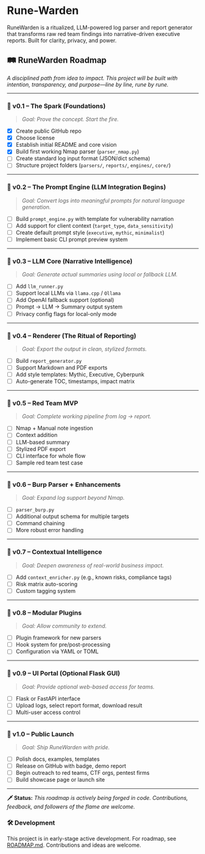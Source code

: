 # Rune-Warden
RuneWarden is a ritualized, LLM-powered log parser and report generator that transforms raw red team findings into narrative-driven executive reports. Built for clarity, privacy, and power.

## 🛤️ RuneWarden Roadmap

*A disciplined path from idea to impact. This project will be built with intention, transparency, and purpose—line by line, rune by rune.*

---

### 🔹 v0.1 – The Spark (Foundations)
> *Goal: Prove the concept. Start the fire.*

- [x] Create public GitHub repo  
- [x] Choose license 
- [x] Establish initial README and core vision  
- [x] Build first working Nmap parser (`parser_nmap.py`)  
- [ ] Create standard log input format (JSON/dict schema)  
- [ ] Structure project folders (`parsers/`, `reports/`, `engines/`, `core/`)

---

### 🔹 v0.2 – The Prompt Engine (LLM Integration Begins)
> *Goal: Convert logs into meaningful prompts for natural language generation.*

- [ ] Build `prompt_engine.py` with template for vulnerability narration  
- [ ] Add support for client context (`target_type`, `data_sensitivity`)  
- [ ] Create default prompt style (`executive`, `mythic`, `minimalist`)  
- [ ] Implement basic CLI prompt preview system

---

### 🔹 v0.3 – LLM Core (Narrative Intelligence)
> *Goal: Generate actual summaries using local or fallback LLM.*

- [ ] Add `llm_runner.py`  
- [ ] Support local LLMs via `llama.cpp` / `Ollama`  
- [ ] Add OpenAI fallback support (optional)  
- [ ] Prompt → LLM → Summary output system  
- [ ] Privacy config flags for local-only mode

---

### 🔹 v0.4 – Renderer (The Ritual of Reporting)
> *Goal: Export the output in clean, stylized formats.*

- [ ] Build `report_generator.py`  
- [ ] Support Markdown and PDF exports  
- [ ] Add style templates: Mythic, Executive, Cyberpunk  
- [ ] Auto-generate TOC, timestamps, impact matrix

---

### 🔹 v0.5 – Red Team MVP
> *Goal: Complete working pipeline from log → report.*

- [ ] Nmap + Manual note ingestion  
- [ ] Context addition  
- [ ] LLM-based summary  
- [ ] Stylized PDF export  
- [ ] CLI interface for whole flow  
- [ ] Sample red team test case

---

### 🔹 v0.6 – Burp Parser + Enhancements
> *Goal: Expand log support beyond Nmap.*

- [ ] `parser_burp.py`  
- [ ] Additional output schema for multiple targets  
- [ ] Command chaining  
- [ ] More robust error handling

---

### 🔹 v0.7 – Contextual Intelligence
> *Goal: Deepen awareness of real-world business impact.*

- [ ] Add `context_enricher.py` (e.g., known risks, compliance tags)  
- [ ] Risk matrix auto-scoring  
- [ ] Custom tagging system

---

### 🔹 v0.8 – Modular Plugins
> *Goal: Allow community to extend.*

- [ ] Plugin framework for new parsers  
- [ ] Hook system for pre/post-processing  
- [ ] Configuration via YAML or TOML

---

### 🔹 v0.9 – UI Portal (Optional Flask GUI)
> *Goal: Provide optional web-based access for teams.*

- [ ] Flask or FastAPI interface  
- [ ] Upload logs, select report format, download result  
- [ ] Multi-user access control

---

### 🔹 v1.0 – Public Launch
> *Goal: Ship RuneWarden with pride.*

- [ ] Polish docs, examples, templates  
- [ ] Release on GitHub with badge, demo report  
- [ ] Begin outreach to red teams, CTF orgs, pentest firms  
- [ ] Build showcase page or launch site

---

**🗡️ Status:** _This roadmap is actively being forged in code. Contributions, feedback, and followers of the flame are welcome._

### 🛠️ Development
This project is in early-stage active development. For roadmap, see [ROADMAP.md](./ROADMAP.md). Contributions and ideas are welcome.

